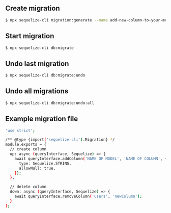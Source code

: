 ## Create migration

```bash
$ npx sequelize-cli migration:generate --name add-new-column-to-your-model
```

## Start migration 

```bash
$ npx sequelize-cli db:migrate
```

## Undo last migration

```bash
$ npx sequelize-cli db:migrate:undo
```

## Undo all migrations

```bash
$ npx sequelize-cli db:migrate:undo:all
```

## Example migration file

```bash
'use strict';

/** @type {import('sequelize-cli').Migration} */
module.exports = {
  // create column
  up: async (queryInterface, Sequelize) => {
    await queryInterface.addColumn('NAME OF MODEL', 'NAME OF COLUMN', {
      type: Sequelize.STRING,
      allowNull: true,
    });
  },

  // delete column
  down: async (queryInterface, Sequelize) => {
    await queryInterface.removeColumn('users', 'newColumn');
  }
};
```